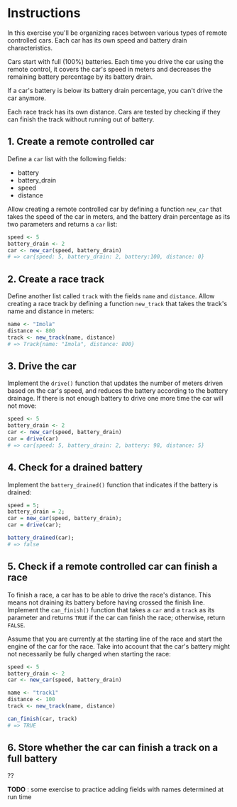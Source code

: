 # Instructions

In this exercise you'll be organizing races between various types of remote controlled cars.
Each car has its own speed and battery drain characteristics.

Cars start with full (100%) batteries. Each time you drive the car using the remote control,
it covers the car's speed in meters and decreases the remaining battery percentage by its battery drain.

If a car's battery is below its battery drain percentage, you can't drive the car anymore.

Each race track has its own distance. Cars are tested by checking if they can finish the track without running out of battery.

## 1. Create a remote controlled car

Define a `car` list with the following fields:

- battery
- battery_drain
- speed
- distance

Allow creating a remote controlled car by defining a function `new_car` that takes the speed of the car in meters,
and the battery drain percentage as its two parameters and returns a `car` list:

```R
speed <- 5
battery_drain <- 2
car <- new_car(speed, battery_drain)
# => car{speed: 5, battery_drain: 2, battery:100, distance: 0}
```

## 2. Create a race track

Define another list called `track` with the fields `name` and  `distance`.
Allow creating a race track by defining a function `new_track` that takes the track's name and distance in meters:

```R
name <- "Imola"
distance <- 800
track <- new_track(name, distance)
# => Track{name: "Imola", distance: 800}
```

## 3. Drive the car

Implement the `drive()` function that updates the number of meters driven based on the car's speed, and reduces the battery according to the battery drainage.
If there is not enough battery to drive one more time the car will not move:

```R
speed <- 5
battery_drain <- 2
car <- new_car(speed, battery_drain)
car = drive(car)
# => car{speed: 5, battery_drain: 2, battery: 98, distance: 5}
```

## 4. Check for a drained battery

Implement the `battery_drained()` function that indicates if the battery is drained:

```R
speed = 5;
battery_drain = 2;
car = new_car(speed, battery_drain);
car = drive(car);

battery_drained(car);
# => false
```


## 5. Check if a remote controlled car can finish a race

To finish a race, a car has to be able to drive the race's distance. This means not draining its battery before having crossed the finish line. Implement the `can_finish()` function that takes a `car` and a `track` as its parameter and returns `TRUE` if the car can finish the race; otherwise, return `FALSE`.

Assume that you are currently at the starting line of the race and start the engine of the car for the race. Take into account that the car's battery might not necessarily be fully charged when starting the race:
```R
speed <- 5
battery_drain <- 2
car <- new_car(speed, battery_drain)

name <- "track1"
distance <- 100
track <- new_track(name, distance)

can_finish(car, track)
# => TRUE
```

## 6. Store whether the car can finish a track on a full battery

??

**TODO** : some exercise to practice adding fields with names determined at run time

